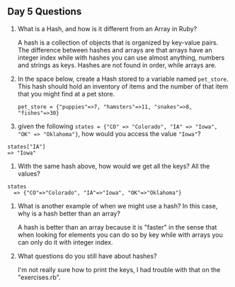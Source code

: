 ## Day 5 Questions

1. What is a Hash, and how is it different from an Array in Ruby?

    A hash is a collection of objects that is organized by key-value pairs. The difference between hashes and arrays are that arrays have an integer index while with hashes you can use almost anything, numbers and strings as keys. Hashes are not found in order, while arrays are.

1. In the space below, create a Hash stored to a variable named `pet_store`.  This hash should hold an inventory of items and the number of that item that you might find at a pet store.

    ```
    pet_store = {"puppies"=>7, "hamsters"=>11, "snakes"=>8, "fishes"=>30}
    ```

1. given the following `states = {"CO" => "Colorado", "IA" => "Iowa", "OK" => "Oklahoma"}`, how would you access the value `"Iowa"`?

  ```
  states["IA"]
  => "Iowa"
  ```

1. With the same hash above, how would we get all the keys?  All the values?

  ```
  states
    => {"CO"=>"Colorado", "IA"=>"Iowa", "OK"=>"Oklahoma"}
   ```

1. What is another example of when we might use a hash?  In this case, why is a hash better than an array?

    A hash is better than an array because it is "faster" in the sense that when looking for elements you can do so by key while with arrays you can only do it with integer index.

1. What questions do you still have about hashes?

    I'm not really sure how to print the keys, I had trouble with that on the "exercises.rb". 
